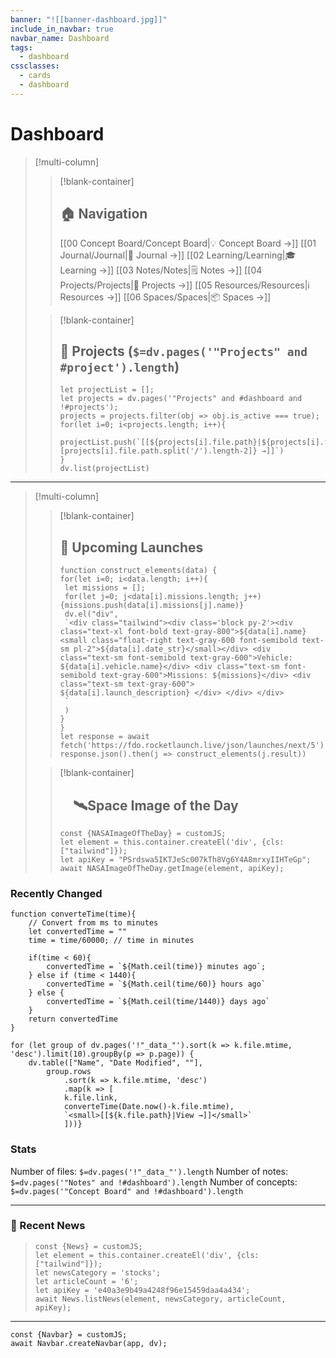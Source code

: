 ```yaml
---
banner: "![[banner-dashboard.jpg]]"
include_in_navbar: true
navbar_name: Dashboard
tags:
  - dashboard
cssclasses:
  - cards
  - dashboard
---
```


# Dashboard

>[!multi-column]
>>[!blank-container]
>>## 🏠  Navigation
>>[[00 Concept Board/Concept Board|💡  Concept Board →]]
>>[[01 Journal/Journal|📘 Journal →]]
>>[[02 Learning/Learning|🎓  Learning →]]
>>[[03 Notes/Notes|🗒️  Notes →]]
>>[[04 Projects/Projects|📐  Projects →]]
>>[[05 Resources/Resources|ℹ️  Resources →]]
>>[[06 Spaces/Spaces|📦  Spaces →]]
>
>>[!blank-container]
>>## 📐  Projects (`$=dv.pages('"Projects" and #project').length`)
>>```dataviewjs
>>let projectList = [];
>>let projects = dv.pages('"Projects" and #dashboard and !#projects');
>>projects = projects.filter(obj => obj.is_active === true);
>>for(let i=0; i<projects.length; i++){
>>	projectList.push(`[[${projects[i].file.path}|${projects[i].file.path.split('/')[projects[i].file.path.split('/').length-2]} →]]`)
>>}
>>dv.list(projectList)
>>```
---
>[!multi-column]
>>[!blank-container]
>>## 🚀 Upcoming Launches
>>```dataviewjs
>>function construct_elements(data) {
>>for(let i=0; i<data.length; i++){
>>	let missions = [];
>>	for(let j=0; j<data[i].missions.length; j++){missions.push(data[i].missions[j].name)}
>>	dv.el("div", 
>>	`<div class="tailwind"><div class='block py-2'><div class="text-xl font-bold text-gray-800">${data[i].name}<small class="float-right text-gray-600 font-semibold text-sm pl-2">${data[i].date_str}</small></div> <div class="text-sm font-semibold text-gray-600">Vehicle: ${data[i].vehicle.name}</div> <div class="text-sm font-semibold text-gray-600">Missions: ${missions}</div> <div class="text-sm text-gray-600"> ${data[i].launch_description} </div> </div> </div>
>>	`
>>	)
>>}
>>}
>>let response = await fetch('https://fdo.rocketlaunch.live/json/launches/next/5') 
>>response.json().then(j => construct_elements(j.result))
>>```
>
>>[!blank-container]
>>## &emsp;🛰️Space Image of the Day
>>```dataviewjs
>>const {NASAImageOfTheDay} = customJS;
>>let element = this.container.createEl('div', {cls: ["tailwind"]});
>>let apiKey = "PSrdswa5IKTJeSc007kTh8Vg6Y4A8mrxyIIHTeGp";
>>await NASAImageOfTheDay.getImage(element, apiKey);
>>```

### Recently Changed
```dataviewjs
function converteTime(time){
	// Convert from ms to minutes
	let convertedTime = ""
	time = time/60000; // time in minutes

	if(time < 60){
		convertedTime = `${Math.ceil(time)} minutes ago`;
	} else if (time < 1440){
		convertedTime = `${Math.ceil(time/60)} hours ago`
	} else {
		convertedTime = `${Math.ceil(time/1440)} days ago`
	}	
	return convertedTime
}

for (let group of dv.pages('!"_data_"').sort(k => k.file.mtime, 'desc').limit(10).groupBy(p => p.page)) {
	dv.table(["Name", "Date Modified", ""], 
		group.rows
			.sort(k => k.file.mtime, 'desc')
			.map(k => [
			k.file.link, 
			converteTime(Date.now()-k.file.mtime),
			`<small>[[${k.file.path}|View →]]</small>`
			]))}
```

### **Stats**
Number of files: `$=dv.pages('!"_data_"').length`
Number of notes: `$=dv.pages('"Notes" and !#dashboard').length`
Number of concepts: `$=dv.pages('"Concept Board" and !#dashboard').length`

---
### 📰 Recent News
>
> ```dataviewjs
> const {News} = customJS;
> let element = this.container.createEl('div', {cls: ["tailwind"]});
> let newsCategory = 'stocks';
> let articleCount = '6';
> let apiKey = 'e40a3e9b49a4248f96e15459daa4a434';
> await News.listNews(element, newsCategory, articleCount, apiKey);
>

 ---
 
 ```dataviewjs
 const {Navbar} = customJS;
 await Navbar.createNavbar(app, dv); 
 ```
 